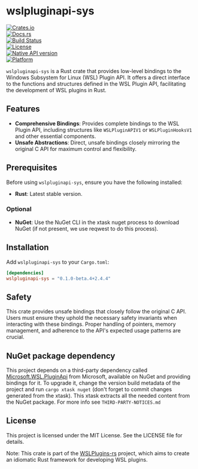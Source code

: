 # wslpluginapi-sys

[![Crates.io](https://img.shields.io/crates/v/wslpluginapi-sys?logo=rust)](https://crates.io/crates/wslpluginapi-sys)  
[![Docs.rs](https://img.shields.io/badge/docs.rs-wslpluginapi--sys-blue?logo=docs.rs)](https://docs.rs/wslpluginapi-sys)  
[![Build Status](https://github.com/mveril/wslpluginapi-sys/actions/workflows/ci.yml/badge.svg?logo=github)](https://github.com/mveril/wslpluginapi-sys/actions)  
[![License](https://img.shields.io/badge/license-MIT-blue.svg?logo=license)](LICENSE)  
[![Native API version](https://img.shields.io/badge/Microsoft.WSL.PluginApi-2.4.4-blue?logo=nuget)](https://www.nuget.org/packages/Microsoft.WSL.PluginApi/2.4.4)  
[![Platform](https://img.shields.io/badge/platform-Windows-blue?logo=windows&logoColor=white)](#)

`wslpluginapi-sys` is a Rust crate that provides low-level bindings to the Windows Subsystem for Linux (WSL) Plugin API. It offers a direct interface to the functions and structures defined in the WSL Plugin API, facilitating the development of WSL plugins in Rust.

## Features

- **Comprehensive Bindings**: Provides complete bindings to the WSL Plugin API, including structures like `WSLPluginAPIV1` or `WSLPluginHooksV1` and other essential components.  
- **Unsafe Abstractions**: Direct, unsafe bindings closely mirroring the original C API for maximum control and flexibility.

## Prerequisites

Before using `wslpluginapi-sys`, ensure you have the following installed:

- **Rust**: Latest stable version.

### Optional

- **NuGet**: Use the NuGet CLI in the xtask nuget process to download NuGet (if not present, we use reqwest to do this process).

## Installation

Add `wslpluginapi-sys` to your `Cargo.toml`:

```toml
[dependencies]
wslpluginapi-sys = "0.1.0-beta.4+2.4.4"
```

## Safety

This crate provides unsafe bindings that closely follow the original C API. Users must ensure they uphold the necessary safety invariants when interacting with these bindings. Proper handling of pointers, memory management, and adherence to the API's expected usage patterns are crucial.

## NuGet package dependency

This project depends on a third-party dependency called [Microsoft.WSL.PluginApi](https://www.nuget.org/packages/Microsoft.WSL.PluginApi) from Microsoft, available on NuGet and providing bindings for it. To upgrade it, change the version build metadata of the project and run `cargo xtask nuget` (don't forget to commit changes generated from the xtask). This xtask extracts all the needed content from the NuGet package. For more info see `THIRD-PARTY-NOTICES.md`

## License

This project is licensed under the MIT License. See the LICENSE file for details.

Note: This crate is part of the [WSLPlugins-rs](https://github.com/mveril/wslplugins-rs) project, which aims to create an idiomatic Rust framework for developing WSL plugins.
